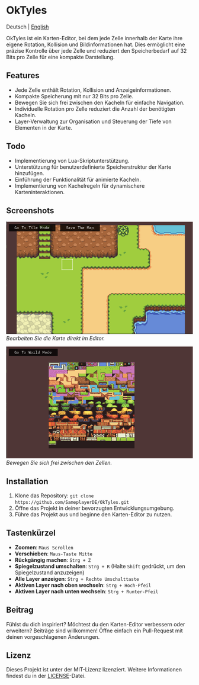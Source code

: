 # OkTyles

Deutsch | [English](README.md)

OkTyles ist ein Karten-Editor, bei dem jede Zelle innerhalb der Karte ihre eigene Rotation, Kollision und Bildinformationen hat. Dies ermöglicht eine präzise Kontrolle über jede Zelle und reduziert den Speicherbedarf auf 32 Bits pro Zelle für eine kompakte Darstellung.

## Features

- Jede Zelle enthält Rotation, Kollision und Anzeigeinformationen.
- Kompakte Speicherung mit nur 32 Bits pro Zelle.
- Bewegen Sie sich frei zwischen den Kacheln für einfache Navigation.
- Individuelle Rotation pro Zelle reduziert die Anzahl der benötigten Kacheln.
- Layer-Verwaltung zur Organisation und Steuerung der Tiefe von Elementen in der Karte.

## Todo

- Implementierung von Lua-Skriptunterstützung.
- Unterstützung für benutzerdefinierte Speicherstruktur der Karte hinzufügen.
- Einführung der Funktionalität für animierte Kacheln.
- Implementierung von Kachelregeln für dynamischere Karteninteraktionen.

## Screenshots

![Karte bearbeiten](Assets/image0.PNG)
*Bearbeiten Sie die Karte direkt im Editor.*

![Freie Bewegung](Assets/image1.PNG)
*Bewegen Sie sich frei zwischen den Zellen.*

## Installation

1. Klone das Repository: `git clone https://github.com/SameplayerDE/OkTyles.git`
2. Öffne das Projekt in deiner bevorzugten Entwicklungsumgebung.
3. Führe das Projekt aus und beginne den Karten-Editor zu nutzen.

## Tastenkürzel

- **Zoomen**: `Maus Scrollen`
- **Verschieben**: `Maus-Taste Mitte`
- **Rückgängig machen**: `Strg + Z`
- **Spiegelzustand umschalten**: `Strg + R` (Halte `Shift` gedrückt, um den Spiegelzustand anzuzeigen)
- **Alle Layer anzeigen**: `Strg + Rechte Umschalttaste`
- **Aktiven Layer nach oben wechseln**: `Strg + Hoch-Pfeil`
- **Aktiven Layer nach unten wechseln**: `Strg + Runter-Pfeil`

## Beitrag

Fühlst du dich inspiriert? Möchtest du den Karten-Editor verbessern oder erweitern? Beiträge sind willkommen! Öffne einfach ein Pull-Request mit deinen vorgeschlagenen Änderungen.

## Lizenz

Dieses Projekt ist unter der MIT-Lizenz lizenziert. Weitere Informationen findest du in der [LICENSE](https://github.com/SameplayerDE/OkTyles/blob/master/LICENSE)-Datei.
